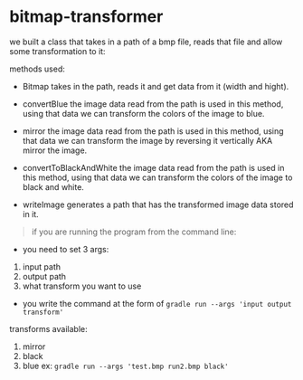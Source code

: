 # bitmap-transformer

we built a class that takes in a path of a bmp file, reads that file and allow some transformation to it:

methods used: 
- Bitmap
takes in the path, reads it and get data from it (width and hight). 

- convertBlue
the image data read from the path is used in this method, using that data we can transform the colors of the image to blue.

- mirror
the image data read from the path is used in this method, using that data we can transform the image by reversing it vertically AKA mirror the image. 

- convertToBlackAndWhite
the image data read from the path is used in this method, using that data we can transform the colors of the image to black and white.

- writeImage
generates a path that has the transformed image data stored in it. 


> if you are running the program from the command line:
-  you need to set 3 args:
1. input path 
2. output path 
3. what transform you want to use 

- you write the command at the form of  `gradle run --args 'input output transform'`

transforms available:
1. mirror 
2. black
3. blue
 ex: `gradle run --args 'test.bmp run2.bmp black'`